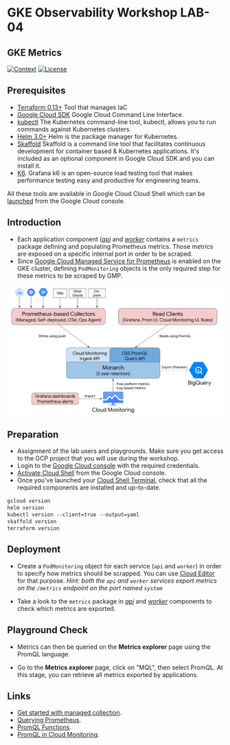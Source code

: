 # GKE Observability Workshop LAB-04

## GKE Metrics

[![Context](https://img.shields.io/badge/GKE%20Observability%20Workshop-04-blue.svg)](#)
[![License](https://img.shields.io/badge/License-Apache%202.0-blue.svg)](https://opensource.org/licenses/Apache-2.0)

## Prerequisites

* [Terraform 0.13+](https://developer.hashicorp.com/terraform/downloads) Tool that manages IaC 
* [Google Cloud SDK](https://cloud.google.com/sdk/docs/install) Google Cloud Command Line Interface.
* [kubectl](https://kubernetes.io/docs/tasks/tools/install-kubectl-linux/) The Kubernetes command-line tool, kubectl, allows you to run commands against Kubernetes clusters.
* [Helm 3.0+](https://helm.sh/docs/) Helm is the package manager for Kubernetes.
* [Skaffold](https://skaffold.dev/) Skaffold is a command line tool that facilitates continuous development for container based & Kubernetes applications. It's included as an optional component in Google Cloud SDK and you can install it.
* [K6](https://k6.io/docs/). Grafana k6 is an open-source load testing tool that makes performance testing easy and productive for engineering teams. 

All these tools are available in Google Cloud Cloud Shell which can be [launched](https://cloud.google.com/shell/docs/launching-cloud-shell) from the Google Cloud console.


## Introduction
* Each application component ([*api*](../lab-01/app/api/) and [*worker*](../lab-01/app/worker/) contains a `metrics` package defining and populating Prometheus metrics. Those metrics are exposed on a specific internal port in order to be scraped.
* Since [Google Cloud Managed Service for Prometheus](https://cloud.google.com/stackdriver/docs/managed-prometheus) is enabled on the GKE cluster, defining `PodMonitoring` objects is the only required step for these metrics to be scraped by GMP.

![GMP Architecture](../assets/gmp-architecture.png)

## Preparation

* Assignment of the lab users and playgrounds. Make sure you get access to the GCP project that you will use during the workshop.
* Login to the [Google Cloud console](https://console.cloud.google.com) with the required credentials.
* [Activate Cloud Shell](https://cloud.google.com/shell/docs/launching-cloud-shell) from the Google Cloud console.
* Once you've launched your [Cloud Shell Terminal](https://cloud.google.com/shell/docs/use-cloud-shell-terminal), check that all the required components are installed and up-to-date.
```
gcloud version
helm version
kubectl version --client=true --output=yaml
skaffold version
terraform version
```

## Deployment
* Create a `PodMonitoring` object for each service (`api` and `worker`) in order to specify how metrics should be scrapped. You can use [Cloud Editor](https://cloud.google.com/shell/docs/launching-cloud-shell-editor) for that purpose.
*Hint: both the `api` and `worker` services export metrics on the `/metrics` endpoint on the port named `system`*

* Take a look to the `metrics` package in [*api*](../lab-01/app/api/metrics/) and [*worker*](../lab-01/app/worker/metrics/) components to check which metrics are exported.


## Playground Check
* Metrics can then be queried on the **Metrics explorer** page using the PromQL language.

* Go to the **Metrics explorer** page, click on "MQL", then select PromQL. At this stage, you can retrieve all metrics exported by applications. 

## Links

- [Get started with managed collection](https://cloud.google.com/stackdriver/docs/managed-prometheus/setup-managed).
- [Querying Prometheus](https://prometheus.io/docs/prometheus/latest/querying/basics/).
- [PromQL Functions](https://prometheus.io/docs/prometheus/latest/querying/functions/).
- [PromQL in Cloud Monitoring](https://cloud.google.com/monitoring/promql).
